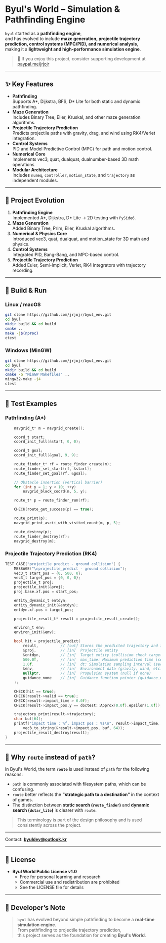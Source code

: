 # Byul's World – Simulation & Pathfinding Engine

`byul` started as a **pathfinding engine**,  
and has evolved to include **maze generation, projectile trajectory prediction, control systems (MPC/PID), and numerical analysis**,  
making it a **lightweight and high-performance simulation engine**.

> 💖 If you enjoy this project, consider supporting development at [paypal.me/jrjojr](https://paypal.me/jrjojr)

---

## ✨ Key Features
- **Pathfinding**  
  Supports A*, Dijkstra, BFS, D* Lite for both static and dynamic pathfinding.
- **Maze Generation**  
  Includes Binary Tree, Eller, Kruskal, and other maze generation algorithms.
- **Projectile Trajectory Prediction**  
  Predicts projectile paths with gravity, drag, and wind using RK4/Verlet integration.
- **Control Systems**  
  PID and Model Predictive Control (MPC) for path and motion control.
- **Numerical Core**  
  Implements vec3, quat, dualquat, dualnumber-based 3D math operations.
- **Modular Architecture**  
  Includes `numeq`, `controller`, `motion_state`, and `trajectory` as independent modules.

---

## 📜 Project Evolution
1. **Pathfinding Engine**  
   Implemented A*, Dijkstra, D* Lite → 2D testing with `PySide6`.
2. **Maze Generation**  
   Added Binary Tree, Prim, Eller, Kruskal algorithms.
3. **Numerical & Physics Core**  
   Introduced vec3, quat, dualquat, and motion_state for 3D math and physics.
4. **Control Systems**  
   Integrated PID, Bang-Bang, and MPC-based control.
5. **Projectile Trajectory Prediction**  
   Added Euler, Semi-Implicit, Verlet, RK4 integrators with trajectory recording.

---

## 🚀 Build & Run
### Linux / macOS
```bash
git clone https://github.com/jrjojr/byul_env.git
cd byul
mkdir build && cd build
cmake ..
make -j$(nproc)
ctest
```

### Windows (MinGW)
```bash
git clone https://github.com/jrjojr/byul_env.git
cd byul
mkdir build && cd build
cmake -G "MinGW Makefiles" ..
mingw32-make -j4
ctest
```

---

## 🧪 Test Examples
### Pathfinding (A*)
```c
    navgrid_t* m = navgrid_create();

    coord_t start;
    coord_init_full(&start, 0, 0);

    coord_t goal; 
    coord_init_full(&goal, 9, 9);

    route_finder_t* rf = route_finder_create(m);
    route_finder_set_start(rf, &start);
    route_finder_set_goal(rf, &goal);

    // Obstacle insertion (vertical barrier)
    for (int y = 1; y < 10; ++y)
        navgrid_block_coord(m, 5, y);

    route_t* p = route_finder_run(rf);

    CHECK(route_get_success(p) == true);

    route_print(p);
    navgrid_print_ascii_with_visited_count(m, p, 5);

    route_destroy(p);
    route_finder_destroy(rf);
    navgrid_destroy(m);
```

### Projectile Trajectory Prediction (RK4)
```c
TEST_CASE("projectile_predict - ground collision") {
    MESSAGE("\nprojectile_predict - ground collision");
    vec3_t start_pos = {0, 500, 0};
    vec3_t target_pos = {0, 0, 0};
    projectile_t proj;
    projectile_init(&proj);
    proj.base.xf.pos = start_pos;

    entity_dynamic_t entdyn;
    entity_dynamic_init(&entdyn);
    entdyn.xf.pos = target_pos;

    projectile_result_t* result = projectile_result_create();

    environ_t env;
    environ_init(&env);

    bool hit = projectile_predict(
        result,          // [out] Stores the predicted trajectory and impact information
        &proj,           // [in]  Projectile entity
        &entdyn,         // [in]  Target entity (collision check target)
        500.0f,          // [in]  max_time: Maximum prediction time (seconds)
        1.0f,            // [in]  dt: Simulation sampling interval (seconds)
        &env,            // [in]  Environment data (gravity, wind, etc.)
        nullptr,         // [in]  Propulsion system (null if none)
        guidance_none    // [in]  Guidance function pointer (guidance_none or nullptr)
    );

    CHECK(hit == true);
    CHECK(result->valid == true);
    CHECK(result->impact_time > 0.0f);
    CHECK(result->impact_pos.y == doctest::Approx(0.0f).epsilon(1.0f));

    trajectory_print(result->trajectory);
    char buf[64];
    printf("impact time : %f, impact pos : %s\n", result->impact_time, 
        vec3_to_string(&result->impact_pos, buf, 64));    
    projectile_result_destroy(result);
}
```

---

## 📘 Why `route` instead of `path`?

In Byul's World, the term **`route`** is used instead of `path` for the following reasons:

- `path` is commonly associated with filesystem paths, which can be confusing.
- `route` better reflects the **"strategic path to a destination"** in the context of games.
- The distinction between **static search (`route_finder`)** and **dynamic search (`dstar_lite`)** is clearer with `route`.

> This terminology is part of the design philosophy and is used consistently across the project.

---

Contact: **byuldev@outlook.kr**

---

## 📄 License
- **Byul World Public License v1.0**  
  - Free for personal learning and research  
  - Commercial use and redistribution are prohibited  
  - See the LICENSE file for details

---

## 💬 Developer’s Note
> `byul` has evolved beyond simple pathfinding to become a **real-time simulation engine**.  
> From pathfinding to projectile trajectory prediction,  
> this project serves as the foundation for creating **Byul's World**.
